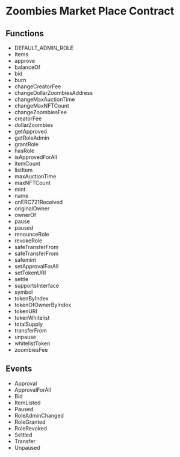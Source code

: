
# Zoombies Market Place Contract 

## Functions 

- DEFAULT_ADMIN_ROLE
- Items
- approve
- balanceOf
- bid
- burn
- changeCreatorFee
- changeDollarZoombiesAddress
- changeMaxAuctionTime
- changeMaxNFTCount
- changeZoombiesFee
- creatorFee
- dollarZoombies
- getApproved
- getRoleAdmin
- grantRole
- hasRole
- isApprovedForAll
- itemCount
- listItem
- maxAuctionTime
- maxNFTCount
- mint
- name
- onERC721Received
- originalOwner
- ownerOf
- pause
- paused
- renounceRole
- revokeRole
- safeTransferFrom
- safeTransferFrom
- safemint
- setApprovalForAll
- setTokenURI
- settle
- supportsInterface
- symbol
- tokenByIndex
- tokenOfOwnerByIndex
- tokenURI
- tokenWhitelist
- totalSupply
- transferFrom
- unpause
- whitelistToken
- zoombiesFee


## Events 

- Approval
- ApprovalForAll
- Bid
- ItemListed
- Paused
- RoleAdminChanged
- RoleGranted
- RoleRevoked
- Settled
- Transfer
- Unpaused


            